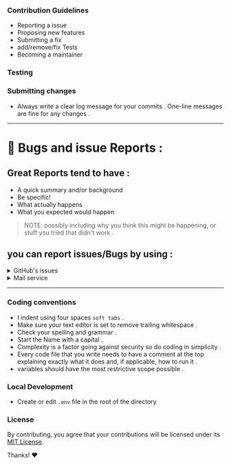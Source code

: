 ### Contribution Guidelines
- Reporting a issue
- Proposing new features
- Submitting a fix
- add/remove/fix Tests  
- Becoming a maintainer

### Testing
 
### Submitting changes
- Always write a clear log message for your commits . One-line messages are fine for any changes .

- - - -
# 🐛 Bugs and issue Reports : #

## Great Reports tend to have :
   - A quick summary and/or background
   - Be specific!
   - What actually happens
   - What you expected would happen
   > NOTE: possibly including why you think this might be happening, or stuff you tried that didn't work .

## you can report issues/Bugs by using :

<details>
        
<summary>  GitHub's issues  </summary>
        
- I use `GitHub issues` to track public issues/bugs. on `https://github.com/khashayarghajar/repository/issues` .
        
- Report an issues/bugs by `opening a new issue` on `https://github.com/khashayarghajar/repository/issues/new/choose` .
        
> NOTE: only report an issue/bug if it hasn't opened yet .
        
</details>

<details>
        
<summary>  Mail service  </summary>
        
- contact me at `SOON` 
        
- add repository as subject

```text
           hi i'm username
           title : issues/bugs title
           description : describe the issues/bugs
           url : attach source file  url if possible
           attachment : attach source file or snapshot, if possible .
 ```
        
</details>

- - - -

### Coding conventions
- I indent using four spaces `soft tabs` .
- Make sure your text editor is set to remove trailing whitespace .
- Check your spelling and grammar .
- Start the Name with a capital .
- Complexity is a factor going against security so do coding in simplicity .
- Every code file that you write needs to have a comment at the top explaining exactly what it does and, if applicable, how to run it .
- variables should have the most restrictive scope possible .

### Local Development
- Create or edit `.env` file in the root of the directory


### License
By contributing, you agree that your contributions will be licensed under its [MIT License](./LICENSE.md).


Thanks! ❤️
